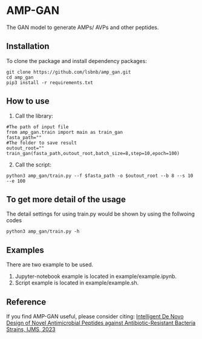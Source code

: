 # AMP-GAN
The GAN model to generate AMPs/ AVPs and other peptides.

## Installation
To clone the package and install dependency packages:
```
git clone https://github.com/lsbnb/amp_gan.git
cd amp_gan
pip3 install -r requirements.txt
```

## How to use
1. Call the library:
```python3
#The path of input file
from amp_gan.train import main as train_gan
fasta_path=""
#The folder to save result
outout_root=""
train_gan(fasta_path,outout_root,batch_size=8,step=10,epoch=100)
```

2. Call the script:
```shell
python3 amp_gan/train.py --f $fasta_path -o $outout_root --b 8 --s 10 --e 100
```

## To get more detail of the usage
The detail settings for using train.py would be shown by using the follwoing codes
```shell
python3 amp_gan/train.py -h
```

## Examples
There are two example to be used.
1.  Jupyter-notebook example is located in example/example.ipynb.
2.  Script example is located in example/example.sh.

## Reference
If you find AMP-GAN useful, please consider citing: [Intelligent De Novo Design of Novel Antimicrobial Peptides against Antibiotic-Resistant Bacteria Strains, IJMS, 2023](https://www.mdpi.com/1422-0067/24/7/6788)  
```

